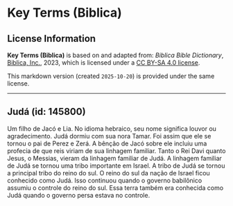 # Key Terms (Biblica)

## License Information

**Key Terms (Biblica)** is based on and adapted from: _Biblica Bible Dictionary_, [Biblica, Inc.](https://www.biblica.com/), 2023, which is licensed under a [CC BY-SA 4.0 license](https://creativecommons.org/licenses/by-sa/4.0/legalcode.en).

This markdown version (created `2025-10-20`) is provided under the same license.



--------------------------------

## Judá (id: 145800)

Um filho de Jacó e Lia. No idioma hebraico, seu nome significa louvor ou agradecimento. Judá dormiu com sua nora Tamar. Foi assim que ele se tornou o pai de Perez e Zerá. A bênção de Jacó sobre ele incluiu uma profecia de que reis viriam de sua linhagem familiar. Tanto o Rei Davi quanto Jesus, o Messias, vieram da linhagem familiar de Judá. A linhagem familiar de Judá se tornou uma tribo importante em Israel. A tribo de Judá se tornou a principal tribo do reino do sul. O reino do sul da nação de Israel ficou conhecido como Judá. Isso continuou quando o governo babilônico assumiu o controle do reino do sul. Essa terra também era conhecida como Judá quando o governo persa estava no controle.


